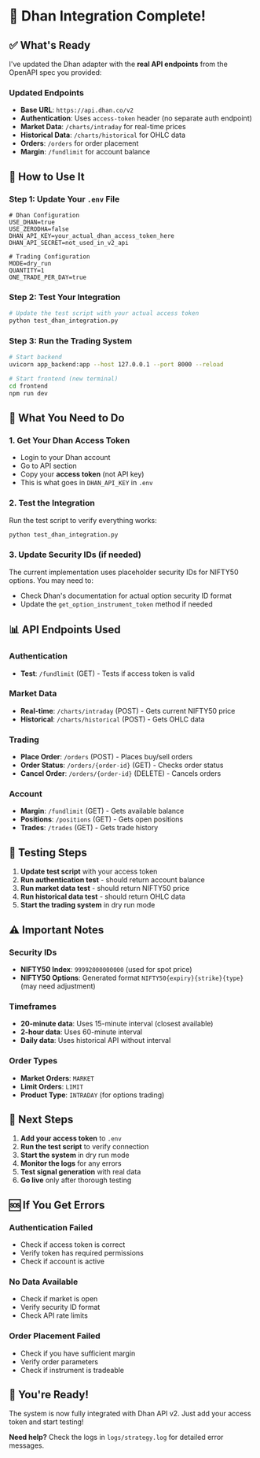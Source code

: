 # 🎉 Dhan Integration Complete!

## ✅ **What's Ready**

I've updated the Dhan adapter with the **real API endpoints** from the OpenAPI spec you provided:

### **Updated Endpoints**
- **Base URL**: `https://api.dhan.co/v2`
- **Authentication**: Uses `access-token` header (no separate auth endpoint)
- **Market Data**: `/charts/intraday` for real-time prices
- **Historical Data**: `/charts/historical` for OHLC data
- **Orders**: `/orders` for order placement
- **Margin**: `/fundlimit` for account balance

## 🚀 **How to Use It**

### **Step 1: Update Your `.env` File**
```env
# Dhan Configuration
USE_DHAN=true
USE_ZERODHA=false
DHAN_API_KEY=your_actual_dhan_access_token_here
DHAN_API_SECRET=not_used_in_v2_api

# Trading Configuration
MODE=dry_run
QUANTITY=1
ONE_TRADE_PER_DAY=true
```

### **Step 2: Test Your Integration**
```bash
# Update the test script with your actual access token
python test_dhan_integration.py
```

### **Step 3: Run the Trading System**
```bash
# Start backend
uvicorn app_backend:app --host 127.0.0.1 --port 8000 --reload

# Start frontend (new terminal)
cd frontend
npm run dev
```

## 🔧 **What You Need to Do**

### **1. Get Your Dhan Access Token**
- Login to your Dhan account
- Go to API section
- Copy your **access token** (not API key)
- This is what goes in `DHAN_API_KEY` in `.env`

### **2. Test the Integration**
Run the test script to verify everything works:
```bash
python test_dhan_integration.py
```

### **3. Update Security IDs (if needed)**
The current implementation uses placeholder security IDs for NIFTY50 options. You may need to:
- Check Dhan's documentation for actual option security ID format
- Update the `get_option_instrument_token` method if needed

## 📊 **API Endpoints Used**

### **Authentication**
- **Test**: `/fundlimit` (GET) - Tests if access token is valid

### **Market Data**
- **Real-time**: `/charts/intraday` (POST) - Gets current NIFTY50 price
- **Historical**: `/charts/historical` (POST) - Gets OHLC data

### **Trading**
- **Place Order**: `/orders` (POST) - Places buy/sell orders
- **Order Status**: `/orders/{order-id}` (GET) - Checks order status
- **Cancel Order**: `/orders/{order-id}` (DELETE) - Cancels orders

### **Account**
- **Margin**: `/fundlimit` (GET) - Gets available balance
- **Positions**: `/positions` (GET) - Gets open positions
- **Trades**: `/trades` (GET) - Gets trade history

## 🧪 **Testing Steps**

1. **Update test script** with your access token
2. **Run authentication test** - should return account balance
3. **Run market data test** - should return NIFTY50 price
4. **Run historical data test** - should return OHLC data
5. **Start the trading system** in dry run mode

## ⚠️ **Important Notes**

### **Security IDs**
- **NIFTY50 Index**: `99992000000000` (used for spot price)
- **NIFTY50 Options**: Generated format `NIFTY50{expiry}{strike}{type}` (may need adjustment)

### **Timeframes**
- **20-minute data**: Uses 15-minute interval (closest available)
- **2-hour data**: Uses 60-minute interval
- **Daily data**: Uses historical API without interval

### **Order Types**
- **Market Orders**: `MARKET`
- **Limit Orders**: `LIMIT`
- **Product Type**: `INTRADAY` (for options trading)

## 🎯 **Next Steps**

1. **Add your access token** to `.env`
2. **Run the test script** to verify connection
3. **Start the system** in dry run mode
4. **Monitor the logs** for any errors
5. **Test signal generation** with real data
6. **Go live** only after thorough testing

## 🆘 **If You Get Errors**

### **Authentication Failed**
- Check if access token is correct
- Verify token has required permissions
- Check if account is active

### **No Data Available**
- Check if market is open
- Verify security ID format
- Check API rate limits

### **Order Placement Failed**
- Check if you have sufficient margin
- Verify order parameters
- Check if instrument is tradeable

## 🎉 **You're Ready!**

The system is now fully integrated with Dhan API v2. Just add your access token and start testing!

**Need help?** Check the logs in `logs/strategy.log` for detailed error messages.